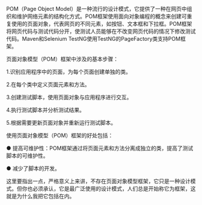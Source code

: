 POM（Page Object Model）是一种流行的设计模式，它提供了一种在网页中组织和维护网络元素的结构化方式。POM框架使用面向对象编程的概念来创建可重复使用的页面对象，代表网页的不同元素，如按钮、文本框和下拉框。POM框架将网页代码与测试代码分开，使测试人员能够在不改变网页代码的情况下修改测试代码。Maven和Selenium TestNG使用TestNG的PageFactory类支持POM框架。



页面对象模型（POM）框架中涉及的基本步骤：



1.识别应用程序中的页面，为每个页面创建单独的类。

2.在每个类中定义页面元素和方法。

3.创建测试脚本，使用页面对象与应用程序进行交互。

4.执行测试脚本并分析测试结果。

5.根据需要更新页面对象并重新运行测试脚本。



使用页面对象模型（POM）框架的好处包括：



● 提高可维护性：POM框架通过将页面元素和方法分离成独立的类，提高了测试脚本的可维护性。

● 减少了脚本的开发。



这里要指出一点，严格意义上来讲，不存在页面对象模型框架，它只是一种设计模式。但你也必须承认，它是最广泛使用的设计模式，人们总是开始称它为框架，这就是为什么我把它包括在内。